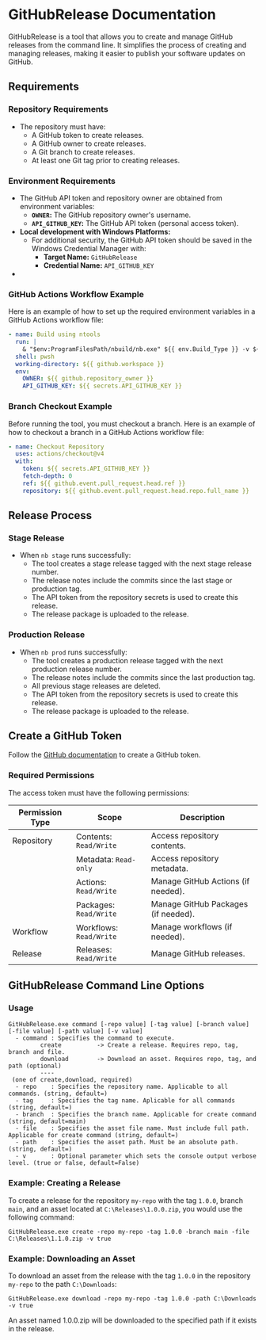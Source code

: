 # GitHubRelease Documentation

GitHubRelease is a tool that allows you to create and manage GitHub releases from the command line. It simplifies the process of creating and managing releases, making it easier to publish your software updates on GitHub.

## Requirements

### Repository Requirements
- The repository must have:
  - A GitHub token to create releases.
  - A GitHub owner to create releases.
  - A Git branch to create releases.
  - At least one Git tag prior to creating releases.

### Environment Requirements
- The GitHub API token and repository owner are obtained from environment variables:
  - **`OWNER`:** The GitHub repository owner's username.
  - **`API_GITHUB_KEY`:** The GitHub API token (personal access token).
- **Local development with Windows Platforms:**
  - For additional security, the GitHub API token should be saved in the Windows Credential Manager with:
    - **Target Name:** `GitHubRelease`
    - **Credential Name:** `API_GITHUB_KEY`
- 
### GitHub Actions Workflow Example
Here is an example of how to set up the required environment variables in a GitHub Actions workflow file:

```yml
- name: Build using ntools
  run: |
    & "$env:ProgramFilesPath/nbuild/nb.exe" ${{ env.Build_Type }} -v ${{ env.Enable_Logging }}
  shell: pwsh
  working-directory: ${{ github.workspace }}
  env:
    OWNER: ${{ github.repository_owner }}
    API_GITHUB_KEY: ${{ secrets.API_GITHUB_KEY }}
```

### Branch Checkout Example
Before running the tool, you must checkout a branch. Here is an example of how to checkout a branch in a GitHub Actions workflow file:

```yml
- name: Checkout Repository
  uses: actions/checkout@v4
  with:
    token: ${{ secrets.API_GITHUB_KEY }}
    fetch-depth: 0
    ref: ${{ github.event.pull_request.head.ref }}
    repository: ${{ github.event.pull_request.head.repo.full_name }}
```

## Release Process

### Stage Release
- When `nb stage` runs successfully:
  - The tool creates a stage release tagged with the next stage release number.
  - The release notes include the commits since the last stage or production tag.
  - The API token from the repository secrets is used to create this release.
  - The release package is uploaded to the release.

### Production Release
- When `nb prod` runs successfully:
  - The tool creates a production release tagged with the next production release number.
  - The release notes include the commits since the last production tag.
  - All previous stage releases are deleted.
  - The API token from the repository secrets is used to create this release.
  - The release package is uploaded to the release.

## Create a GitHub Token

Follow the [GitHub documentation](https://docs.github.com/en/github/authenticating-to-github/keeping-your-account-and-data-secure/creating-a-personal-access-token) to create a GitHub token.

### Required Permissions
The access token must have the following permissions:

| **Permission Type** | **Scope**              | **Description**                          |
|----------------------|------------------------|------------------------------------------|
| Repository           | Contents: `Read/Write`| Access repository contents.              |
|                      | Metadata: `Read-only` | Access repository metadata.              |
|                      | Actions: `Read/Write` | Manage GitHub Actions (if needed).       |
|                      | Packages: `Read/Write`| Manage GitHub Packages (if needed).      |
| Workflow             | Workflows: `Read/Write`| Manage workflows (if needed).           |
| Release              | Releases: `Read/Write`| Manage GitHub releases.                  |

## GitHubRelease Command Line Options

### Usage
```batch
GitHubRelease.exe command [-repo value] [-tag value] [-branch value] [-file value] [-path value] [-v value]
  - command : Specifies the command to execute.
         create          -> Create a release. Requires repo, tag, branch and file.
         download        -> Download an asset. Requires repo, tag, and path (optional)
         ----
 (one of create,download, required)
  - repo    : Specifies the repository name. Applicable to all commands. (string, default=)
  - tag     : Specifies the tag name. Aplicable for all commands (string, default=)
  - branch  : Specifies the branch name. Applicable for create command (string, default=main)
  - file    : Specifies the asset file name. Must include full path. Applicable for create command (string, default=)
  - path    : Specifies the asset path. Must be an absolute path. (string, default=)
  - v       : Optional parameter which sets the console output verbose level. (true or false, default=False)
```
### Example: Creating a Release
To create a release for the repository `my-repo` with the tag `1.0.0`, branch `main`, and an asset located at `C:\Releases\1.0.0.zip`, you would use the following command:

```batch
GitHubRelease.exe create -repo my-repo -tag 1.0.0 -branch main -file C:\Releases\1.1.0.zip -v true
```

### Example: Downloading an Asset
To download an asset from the release with the tag `1.0.0` in the repository `my-repo` to the path `C:\Downloads`:

```batch
GitHubRelease.exe download -repo my-repo -tag 1.0.0 -path C:\Downloads -v true
```
An asset named 1.0.0.zip will be downloaded to the specified path if it exists in the release.
